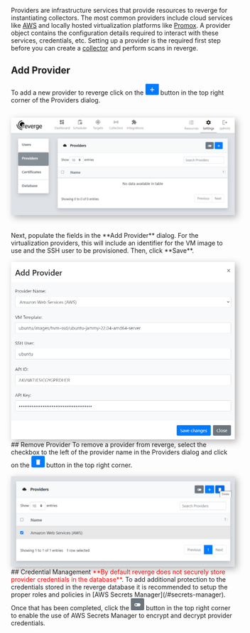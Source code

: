 Providers are infrastructure services that provide resources to reverge for instantiating collectors. The most common providers include cloud services like [AWS](https://aws.amazon.com/) and locally hosted virtualization platforms like [Promox](https://www.proxmox.com/). A provider object contains the configuration details required to interact with these services, credentials, etc. Setting up a provider is the required first step before you can create a [collector](/collectors/setup/) and perform scans in reverge.

## Add Provider
To add a new provider to reverge click on the <img src="../../assets/add_btn.png" alt="Save button" width="30">  button in the top right corner of the Providers dialog.
<br>
<br>
<center>
<img src="../../assets/providers.png" alt="User Table" width="750" style="box-shadow: 5px 5px 15px rgba(0, 0, 0, 0.3);">
</center>
<br>
<br>
Next, populate the fields in the **Add Provider** dialog. For the virtualization providers, this will include an identifier for the VM image to use and the SSH user to be provisioned. Then, click **Save**.
<br>
<br>
<center>
<img src="../../assets/add_aws_prov.png" alt="Add Provider" width="550" style="box-shadow: 5px 5px 15px rgba(0, 0, 0, 0.3);">
</center>
## Remove Provider
To remove a provider from reverge, select the checkbox to the left of the provider name in the Providers dialog and click on the <img src="../../assets/delete_btn.png" alt="Delete button" width="30">  button in the top right corner.
<br>
<br>
<center>
<img src="../../assets/provider_delete.png" alt="Delete Provider" width="750" style="box-shadow: 5px 5px 15px rgba(0, 0, 0, 0.3);">
</center>
## Credential Management
<span style="color: red;">**By default reverge does not securely store provider credentials in the database**</span>. To add additional protection to the credentials stored in the reverge database it is recommended to setup the proper roles and policies in [AWS Secrets Manager](/#secrets-manager). Once that has been completed, click the <img src="../../assets/enable_btn.png" alt="Enable button" width="30"> button in the top right corner to enable the use of AWS Secrets Manager to encrypt and decrypt provider credentials.